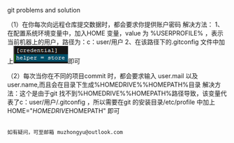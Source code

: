 git problems and solution

（1）在你每次向远程仓库提交数据时，都会要求你提供账户密码
     解决方法： 1、在配置系统环境变量中，加入HOME 变量，value 为 %USERPROFILE% ，表示当前机器上的用户，路径为：c：user/用户
               2、在该路径下的.gitconfig 文件中加上![Image](https://github.com/muzhongyu/git-repository/blob/master/picture/git_problem1.png)即可

（2）每次当你在不同的项目commit 时，都会要求输入 user.mail 以及 user.name,而且会在目录下生成%HOMEDRIVE%%HOMEPATH%目录
     解决方法：这个是由于git 找不到%HOMEDRIVE%%HOMEPATH%路径导致，该变量代表了c：user/用户/.gitconfig ，所以需要在git 
     的安装目录/etc/profile 中加上HOME="$HOMEDRIVE$HOMEPATH" 即可

                                                                                                  如有疑问，可至邮箱 muzhongyu@outlook.com 
